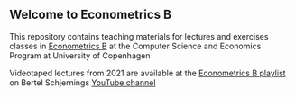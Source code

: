 ## Welcome to Econometrics B

This repository contains teaching materials for lectures and exercises classes in [Econometrics B](https://kurser.ku.dk/course/ndab20006u) at the Computer Science and Economics Program at University of Copenhagen

Videotaped lectures from 2021 are available at the [Econometrics B playlist](https://www.youtube.com/watch?v=muER_OevcIs&list=PLzkJu0O0lYnEXHTU2jMlunXwmWVsiE_eC) on Bertel Schjernings [YouTube channel](https://www.youtube.com/user/BSchjerning) 
